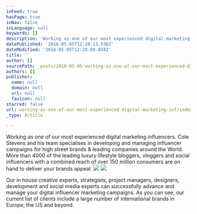 ```yaml
---
inFeed: true
hasPage: true
inNav: false
inLanguage: null
keywords: []
description: 'Working as one of our most experienced digital marketing influencers. Cole Stevens and his team specialises in developing and managing influencer campaigns for high street brands & leading companies around the World. More than 4000 of the leading luxury lifestyle bloggers, vloggers and social influencers with a combined reach of over 150 million consumers are on hand to deliver your brands appeal. '
datePublished: '2016-05-05T12:20:13.556Z'
dateModified: '2016-05-05T12:20:09.858Z'
title: ''
author: []
sourcePath: _posts/2016-05-05-working-as-one-of-our-most-experienced-digital-marketing-inf.md
authors: []
publisher:
  name: null
  domain: null
  url: null
  favicon: null
starred: false
url: working-as-one-of-our-most-experienced-digital-marketing-inf/index.html
_type: Article

---
```

Working as one of our most experienced digital marketing influencers. Cole Stevens and his team specialises in developing and managing influencer campaigns for high street brands & leading companies around the World. More than 4000 of the leading luxury lifestyle bloggers, vloggers and social influencers with a combined reach of over 150 million consumers are on hand to deliver your brands appeal. ![](https://the-grid-user-content.s3-us-west-2.amazonaws.com/a7075088-664a-4b27-90ad-7c09c3e30c1a.jpg)
![](https://the-grid-user-content.s3-us-west-2.amazonaws.com/1aa2f101-54ea-413d-abd2-fb90bd2e976d.jpg)

Our in house creative experts, strategists, project managers, designers, development and social media experts can successfully advance and manage your digital influencer marketing campaigns. As you can see, our current list of clients include a large number of international brands in Europe, the US and beyond.